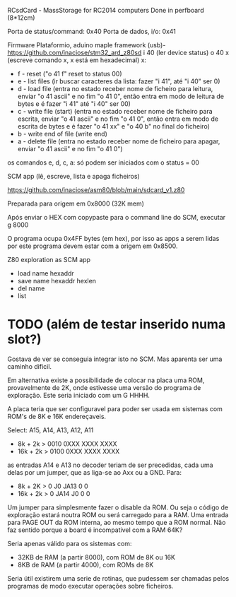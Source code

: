 RCsdCard - MassStorage for RC2014 computers
Done in perfboard (8*12cm)

Porta de status/command: 0x40
Porta de dados, i/o: 0x41

Firmware 
Plataformio, aduino maple framework (usb)- https://github.com/inaciose/stm32_ard_z80sd
i 40 (ler device status)
o 40 x (escreve comando x, x está em hexadecimal)
x:
- f - reset ("o 41 f" reset to status 00)
- e - list files (ir buscar caracteres da lista: fazer "i 41", até "i 40" ser 0)
- d - load file (entra no estado receber nome de ficheiro para leitura, enviar "o 41 ascii" e no fim "o 41 0", então entra em modo de leitura de bytes e é fazer "i 41" até "i 40" ser 00)
- c - write file (start) (entra no estado receber nome de ficheiro para escrita, enviar "o 41 ascii" e no fim "o 41 0", então entra em modo de escrita de bytes e é fazer "o 41 xx" e "o 40 b" no final do ficheiro)
- b - write end of file (write end)
- a - delete file (entra no estado receber nome de ficheiro para apagar, enviar "o 41 ascii" e no fim "o 41 0")

os comandos e, d, c, a: só podem ser iniciados com o status = 00

SCM app (lê, escreve, lista e apaga ficheiros)

https://github.com/inaciose/asm80/blob/main/sdcard_v1.z80

Preparada para origem em 0x8000 (32K mem)

Após enviar o HEX com copypaste para o command line do SCM, executar g 8000

O programa ocupa 0x4FF bytes (em hex), por isso as apps a serem lidas por este programa devem estar com a origem em 0x8500.

Z80 exploration as SCM app
- load name hexaddr
- save name hexaddr hexlen
- del name
- list

# TODO (além de testar inserido numa slot?)

Gostava de ver se conseguia integrar isto no SCM. Mas aparenta ser uma caminho dificil.

Em alternativa existe a possibilidade de colocar na placa uma ROM, provavelmente de 2K, onde estivesse uma versão do programa de exploração. Este seria iniciado com um G HHHH.

A placa teria que ser configuravel para poder ser usada em sistemas com ROM's de 8K e 16K endereçaveis.

Select: A15, A14, A13, A12, A11
- 8k + 2k   > 0010 0XXX XXXX XXXX
- 16k + 2k  > 0100 0XXX XXXX XXXX

as entradas A14 e A13 no decoder teriam de ser precedidas, cada uma delas por um jumper, que as liga-se ao Axx ou a GND. Para:
- 8k + 2K  > 0 J0 JA13 0 0
- 16k + 2k > 0 JA14 J0 0 0

Um jumper para simplesmente fazer o disable da ROM. Ou seja o código de exploração estará noutra ROM ou será carregado para a RAM.
Uma entrada para PAGE OUT da ROM interna, ao mesmo tempo que a ROM normal. Não faz sentido porque a board é incompativel com a RAM 64K?

Seria apenas válido para os sistemas com:
- 32KB de RAM (a partir 8000), com ROM de 8K ou 16K
- 8KB de RAM (a partir 4000), com ROMs de 8K

Seria útil existirem uma serie de rotinas, que pudessem ser chamadas pelos programas de modo executar operações sobre ficheiros.
